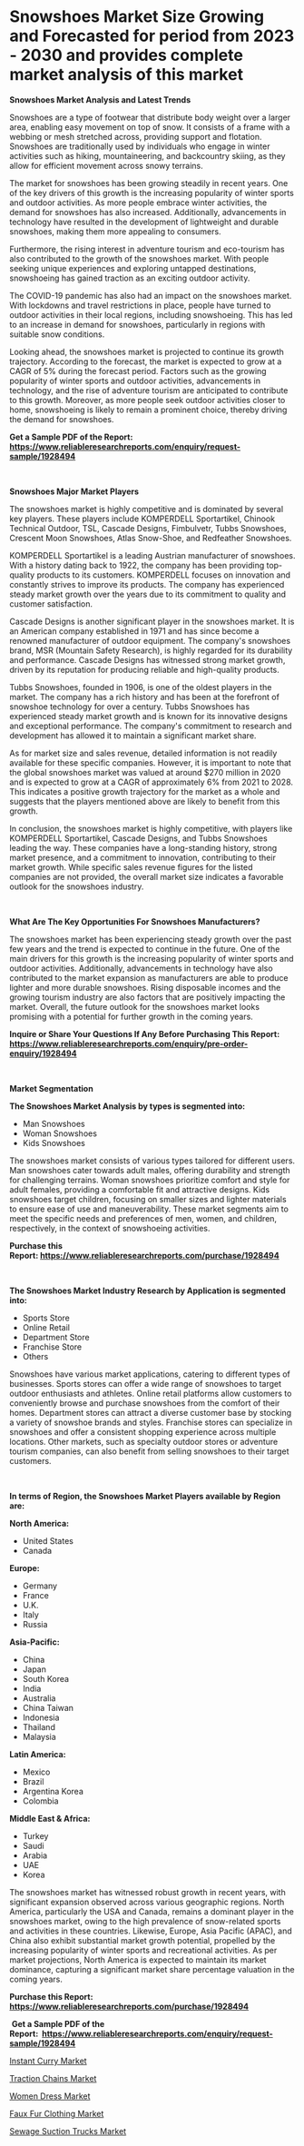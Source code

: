 <p><h1>Snowshoes Market Size Growing and Forecasted for period from 2023 - 2030 and provides complete market analysis of this market</h1></p><p><strong>Snowshoes Market Analysis and Latest Trends</strong></p>
<p><p>Snowshoes are a type of footwear that distribute body weight over a larger area, enabling easy movement on top of snow. It consists of a frame with a webbing or mesh stretched across, providing support and flotation. Snowshoes are traditionally used by individuals who engage in winter activities such as hiking, mountaineering, and backcountry skiing, as they allow for efficient movement across snowy terrains.</p><p>The market for snowshoes has been growing steadily in recent years. One of the key drivers of this growth is the increasing popularity of winter sports and outdoor activities. As more people embrace winter activities, the demand for snowshoes has also increased. Additionally, advancements in technology have resulted in the development of lightweight and durable snowshoes, making them more appealing to consumers.</p><p>Furthermore, the rising interest in adventure tourism and eco-tourism has also contributed to the growth of the snowshoes market. With people seeking unique experiences and exploring untapped destinations, snowshoeing has gained traction as an exciting outdoor activity.</p><p>The COVID-19 pandemic has also had an impact on the snowshoes market. With lockdowns and travel restrictions in place, people have turned to outdoor activities in their local regions, including snowshoeing. This has led to an increase in demand for snowshoes, particularly in regions with suitable snow conditions.</p><p>Looking ahead, the snowshoes market is projected to continue its growth trajectory. According to the forecast, the market is expected to grow at a CAGR of 5% during the forecast period. Factors such as the growing popularity of winter sports and outdoor activities, advancements in technology, and the rise of adventure tourism are anticipated to contribute to this growth. Moreover, as more people seek outdoor activities closer to home, snowshoeing is likely to remain a prominent choice, thereby driving the demand for snowshoes.</p></p>
<p><strong>Get a Sample PDF of the Report:&nbsp; <a href="https://www.reliableresearchreports.com/enquiry/request-sample/1928494">https://www.reliableresearchreports.com/enquiry/request-sample/1928494</a></strong></p>
<p>&nbsp;</p>
<p><strong>Snowshoes Major Market Players</strong></p>
<p><p>The snowshoes market is highly competitive and is dominated by several key players. These players include KOMPERDELL Sportartikel, Chinook Technical Outdoor, TSL, Cascade Designs, Fimbulvetr, Tubbs Snowshoes, Crescent Moon Snowshoes, Atlas Snow-Shoe, and Redfeather Snowshoes.</p><p>KOMPERDELL Sportartikel is a leading Austrian manufacturer of snowshoes. With a history dating back to 1922, the company has been providing top-quality products to its customers. KOMPERDELL focuses on innovation and constantly strives to improve its products. The company has experienced steady market growth over the years due to its commitment to quality and customer satisfaction.</p><p>Cascade Designs is another significant player in the snowshoes market. It is an American company established in 1971 and has since become a renowned manufacturer of outdoor equipment. The company's snowshoes brand, MSR (Mountain Safety Research), is highly regarded for its durability and performance. Cascade Designs has witnessed strong market growth, driven by its reputation for producing reliable and high-quality products.</p><p>Tubbs Snowshoes, founded in 1906, is one of the oldest players in the market. The company has a rich history and has been at the forefront of snowshoe technology for over a century. Tubbs Snowshoes has experienced steady market growth and is known for its innovative designs and exceptional performance. The company's commitment to research and development has allowed it to maintain a significant market share.</p><p>As for market size and sales revenue, detailed information is not readily available for these specific companies. However, it is important to note that the global snowshoes market was valued at around $270 million in 2020 and is expected to grow at a CAGR of approximately 6% from 2021 to 2028. This indicates a positive growth trajectory for the market as a whole and suggests that the players mentioned above are likely to benefit from this growth.</p><p>In conclusion, the snowshoes market is highly competitive, with players like KOMPERDELL Sportartikel, Cascade Designs, and Tubbs Snowshoes leading the way. These companies have a long-standing history, strong market presence, and a commitment to innovation, contributing to their market growth. While specific sales revenue figures for the listed companies are not provided, the overall market size indicates a favorable outlook for the snowshoes industry.</p></p>
<p>&nbsp;</p>
<p><strong>What Are The Key Opportunities For Snowshoes Manufacturers?</strong></p>
<p><p>The snowshoes market has been experiencing steady growth over the past few years and the trend is expected to continue in the future. One of the main drivers for this growth is the increasing popularity of winter sports and outdoor activities. Additionally, advancements in technology have also contributed to the market expansion as manufacturers are able to produce lighter and more durable snowshoes. Rising disposable incomes and the growing tourism industry are also factors that are positively impacting the market. Overall, the future outlook for the snowshoes market looks promising with a potential for further growth in the coming years.</p></p>
<p><strong>Inquire or Share Your Questions If Any Before Purchasing This Report: <a href="https://www.reliableresearchreports.com/enquiry/pre-order-enquiry/1928494">https://www.reliableresearchreports.com/enquiry/pre-order-enquiry/1928494</a></strong></p>
<p>&nbsp;</p>
<p><strong>Market Segmentation</strong></p>
<p><strong>The Snowshoes Market Analysis by types is segmented into:</strong></p>
<p><ul><li>Man Snowshoes</li><li>Woman Snowshoes</li><li>Kids Snowshoes</li></ul></p>
<p><p>The snowshoes market consists of various types tailored for different users. Man snowshoes cater towards adult males, offering durability and strength for challenging terrains. Woman snowshoes prioritize comfort and style for adult females, providing a comfortable fit and attractive designs. Kids snowshoes target children, focusing on smaller sizes and lighter materials to ensure ease of use and maneuverability. These market segments aim to meet the specific needs and preferences of men, women, and children, respectively, in the context of snowshoeing activities.</p></p>
<p><strong>Purchase this Report:&nbsp;<a href="https://www.reliableresearchreports.com/purchase/1928494">https://www.reliableresearchreports.com/purchase/1928494</a></strong></p>
<p>&nbsp;</p>
<p><strong>The Snowshoes Market Industry Research by Application is segmented into:</strong></p>
<p><ul><li>Sports Store</li><li>Online Retail</li><li>Department Store</li><li>Franchise Store</li><li>Others</li></ul></p>
<p><p>Snowshoes have various market applications, catering to different types of businesses. Sports stores can offer a wide range of snowshoes to target outdoor enthusiasts and athletes. Online retail platforms allow customers to conveniently browse and purchase snowshoes from the comfort of their homes. Department stores can attract a diverse customer base by stocking a variety of snowshoe brands and styles. Franchise stores can specialize in snowshoes and offer a consistent shopping experience across multiple locations. Other markets, such as specialty outdoor stores or adventure tourism companies, can also benefit from selling snowshoes to their target customers.</p></p>
<p>&nbsp;</p>
<p><strong>In terms of Region, the Snowshoes Market Players available by Region are:</strong></p>
<p>
    <p> <strong> North America: </strong>
        <ul>
            <li>United States</li>
            <li>Canada</li>
        </ul>
        </p> 
    <p> <strong> Europe: </strong>
        <ul>
            <li>Germany</li>
            <li>France</li>
            <li>U.K.</li>
            <li>Italy</li>
            <li>Russia</li>
        </ul>
        </p> 
    <p> <strong> Asia-Pacific: </strong>
        <ul>
            <li>China</li>
            <li>Japan</li>
            <li>South Korea</li>
            <li>India</li>
            <li>Australia</li>
            <li>China Taiwan</li>
            <li>Indonesia</li>
            <li>Thailand</li>
            <li>Malaysia</li>
        </ul>
        </p> 
    <p> <strong> Latin America: </strong>
        <ul>
            <li>Mexico</li>
            <li>Brazil</li>
            <li>Argentina Korea</li>
            <li>Colombia</li>
        </ul>
        </p> 
    <p> <strong> Middle East & Africa: </strong>
        <ul>
            <li>Turkey</li>
            <li>Saudi</li>
            <li>Arabia</li>
            <li>UAE</li>
            <li>Korea</li>
        </ul>
    </p>
    </p>
<p><p>The snowshoes market has witnessed robust growth in recent years, with significant expansion observed across various geographic regions. North America, particularly the USA and Canada, remains a dominant player in the snowshoes market, owing to the high prevalence of snow-related sports and activities in these countries. Likewise, Europe, Asia Pacific (APAC), and China also exhibit substantial market growth potential, propelled by the increasing popularity of winter sports and recreational activities. As per market projections, North America is expected to maintain its market dominance, capturing a significant market share percentage valuation in the coming years.</p></p>
<p><strong>Purchase this Report: <a href="https://www.reliableresearchreports.com/purchase/1928494">https://www.reliableresearchreports.com/purchase/1928494</a></strong></p>
<p>&nbsp;<strong>Get a Sample PDF of the Report:&nbsp;&nbsp;<a href="https://www.reliableresearchreports.com/enquiry/request-sample/1928494">https://www.reliableresearchreports.com/enquiry/request-sample/1928494</a></strong></p>
<p><strong></strong></p>
<p><p><a href="https://github.com/rahu1506/Market-Research-Report-List-1/blob/main/instant-curry-market.md">Instant Curry Market</a></p><p><a href="https://medium.com/@elisamohr1910/decoding-traction-chains-market-metrics-market-share-trends-and-growth-patterns-0e91137e6092">Traction Chains Market</a></p><p><a href="https://www.linkedin.com/pulse/women-dress-market-size-2023-2030-global-industrial-zksee/">Women Dress Market</a></p><p><a href="https://www.linkedin.com/pulse/faux-fur-clothing-market-research-report-unlocks-analysis-nk8ze/">Faux Fur Clothing Market</a></p><p><a href="https://github.com/rahu1505/Market-Research-Report-List-1/blob/main/sewage-suction-trucks-market.md">Sewage Suction Trucks Market</a></p></p>